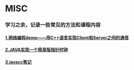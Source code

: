 # MISC
### 学习之余，记录一些常见的方法和课程内容
#### [1.网络编程demo——用C++语言实现Client和Server之间的通信](https://github.com/djh-sudo/MISC/blob/main/network%20Programming.md)
#### [2.JAVA实现一个简易版指针时钟](https://github.com/djh-sudo/MISC/blob/main/Clock.md)
#### [3.javacc笔记](https://github.com/djh-sudo/MISC/blob/main/learning-javacc.md)
